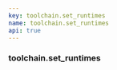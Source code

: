 ```yaml
---
key: toolchain.set_runtimes
name: toolchain.set_runtimes
api: true
---
```


### toolchain.set_runtimes

